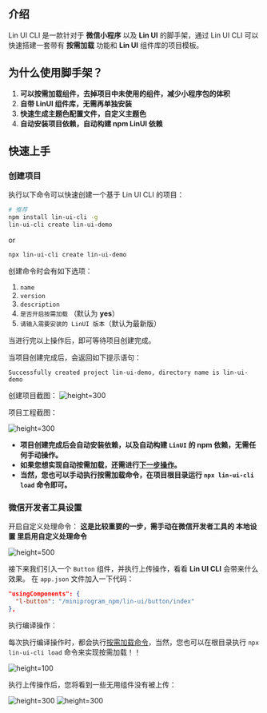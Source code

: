 ## 介绍
Lin UI CLI 是一款针对于 **微信小程序** 以及 **Lin UI** 的脚手架，通过 Lin UI CLI 可以快速搭建一套带有 **按需加载** 功能和 **Lin UI** 组件库的项目模板。

<!-- ## 特性

- 提供 `create` 命令，您可以通过此命令快速搭建一套项目模板
- 提供 `load` 命令，此命令可以实现 Lin UI  **按需加载** 功能 -->

## 为什么使用脚手架？

1. **可以按需加载组件，去掉项目中未使用的组件，减少小程序包的体积**
2. **自带 LinUI 组件库，无需再单独安装**  
3. **快速生成主题色配置文件，自定义主题色**
4. **自动安装项目依赖，自动构建 npm LinUI 依赖**
<!-- - 快速生成主题色配置文件 -->

## 快速上手

### 创建项目
执行以下命令可以快速创建一个基于 Lin UI CLI 的项目：

```bash
# 推荐
npm install lin-ui-cli -g
lin-ui-cli create lin-ui-demo
```
or
```bash
npx lin-ui-cli create lin-ui-demo
```

创建命令时会有如下选项：

1. `name` 
2. `version`
3. `description`
4. `是否开启按需加载` （默认为 **yes**）
5. `请输入需要安装的 LinUI 版本`（默认为最新版）

当进行完以上操作后，即可等待项目创建完成。

当项目创建完成后，会返回如下提示语句：

```
Successfully created project lin-ui-demo, directory name is lin-ui-demo
```

创建项目截图：
![height=300](https://cdn.talelin.com/20201222080936.png)

项目工程截图：

![height=300](https://cdn.talelin.com/20201222081114.png)

- **项目创建完成后会自动安装依赖，以及自动构建 `LinUI` 的 npm 依赖，无需任何手动操作。**  
- **如果您想实现自动按需加载，还需进行[下一步操作](/cli/#微信开发者工具设置 )。**  
- **当然，您也可以手动执行按需加载命令，在项目根目录运行 `npx lin-ui-cli load` 命令即可。**


### 微信开发者工具设置

开启自定义处理命令：
**这是比较重要的一步，需手动在微信开发者工具的 本地设置 里启用自定义处理命令**

![height=500](https://cdn.talelin.com/20201219155259.png)

接下来我们引入一个 `Button` 组件，并执行上传操作，看看 **Lin UI CLI** 会带来什么效果。
在 `app.json` 文件加入一下代码：
```json
"usingComponents": {
  "l-button": "/miniprogram_npm/lin-ui/button/index"
},
```

执行编译操作：

每次执行编译操作时，都会执行[按需加载命令](/cli/introduce.html#load-命令介绍)，当然，您也可以在根目录执行 `npx lin-ui-cli load` 命令来实现按需加载！！

![height=100](https://cdn.talelin.com/20201219155508.png)

执行上传操作后，您将看到一些无用组件没有被上传：

![height=300](https://cdn.talelin.com/20201218094303.png)
![height=300](https://cdn.talelin.com/20201218094610.png)

